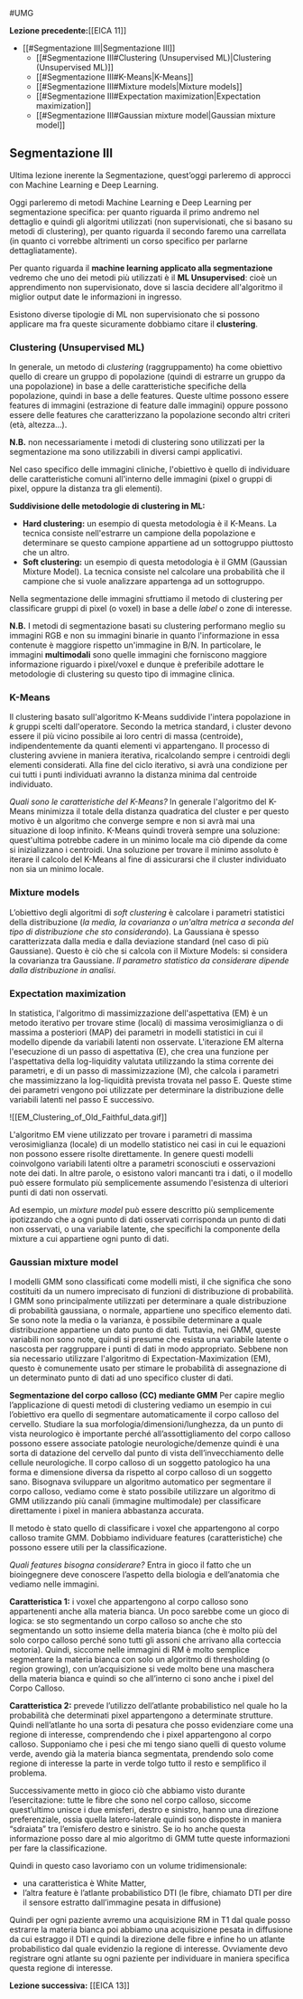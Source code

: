 #UMG 

**Lezione precedente:**[[EICA 11]]

- [[#Segmentazione III|Segmentazione III]]
	- [[#Segmentazione III#Clustering (Unsupervised ML)|Clustering (Unsupervised ML)]]
	- [[#Segmentazione III#K-Means|K-Means]]
	- [[#Segmentazione III#Mixture models|Mixture models]]
	- [[#Segmentazione III#Expectation maximization|Expectation maximization]]
	- [[#Segmentazione III#Gaussian mixture model|Gaussian mixture model]]

## Segmentazione III

Ultima lezione inerente la Segmentazione, quest’oggi parleremo di approcci con Machine Learning e Deep Learning. 

Oggi parleremo di metodi Machine Learning e Deep Learning per segmentazione specifica: per quanto riguarda il primo andremo nel dettaglio e quindi gli algoritmi utilizzati (non supervisionati, che si basano su metodi di clustering), per quanto riguarda il secondo faremo una carrellata (in quanto ci vorrebbe altrimenti un corso specifico per parlarne dettagliatamente).

Per quanto riguarda il **machine learning applicato alla segmentazione** vedremo che uno dei metodi più utilizzati è il **ML Unsupervised**: cioè un apprendimento non supervisionato, dove si lascia decidere all'algoritmo il miglior output date le informazioni in ingresso. 

Esistono diverse tipologie di ML non supervisionato che si possono applicare ma fra queste sicuramente dobbiamo citare il **clustering**. 

### Clustering (Unsupervised ML)
In generale, un metodo di *clustering* (raggruppamento) ha come obiettivo quello di creare un gruppo di popolazione (quindi di estrarre un gruppo da una popolazione) in base a delle caratteristiche specifiche della popolazione, quindi in base a delle features. Queste ultime possono essere features di immagini (estrazione di feature dalle immagini) oppure possono essere delle features che caratterizzano la popolazione secondo altri criteri (età, altezza...).

**N.B.** non necessariamente i metodi di clustering sono utilizzati per la segmentazione ma sono utilizzabili in diversi campi applicativi. 

Nel caso specifico delle immagini cliniche, l'obiettivo è quello di individuare delle caratteristiche comuni all'interno delle immagini (pixel o gruppi di pixel, oppure la distanza tra gli elementi). 

**Suddivisione delle metodologie di clustering in ML:**
- **Hard clustering:** un esempio di questa metodologia è il K-Means. La tecnica consiste nell'estrarre un campione della popolazione e determinare se questo campione appartiene ad un sottogruppo piuttosto che un altro. 
- **Soft clustering:** un esempio di questa metodologia è il GMM (Gaussian Mixture Model). La tecnica consiste nel calcolare una probabilità che il campione che si vuole analizzare appartenga ad un sottogruppo.

Nella segmentazione delle immagini sfruttiamo il metodo di clustering per classificare gruppi di pixel (o voxel) in base a delle *label* o zone di interesse. 

**N.B.** I metodi di segmentazione basati su clustering performano meglio su immagini RGB e non su immagini binarie in quanto l'informazione in essa contenute è maggiore rispetto un'immagine in B/N. In particolare, le immagini **multimodali** sono quelle immagini che forniscono maggiore informazione riguardo i pixel/voxel e dunque è preferibile adottare le metodologie di clustering su questo tipo di immagine clinica. 

### K-Means
Il clustering basato sull'algoritmo K-Means suddivide l'intera popolazione in *k* gruppi scelti dall'operatore. 
Secondo la metrica standard, i cluster devono essere il più vicino possibile ai loro centri di massa (centroide), indipendentemente da quanti elementi vi appartengano. 
Il processo di clustering avviene in maniera iterativa, ricalcolando sempre i centroidi degli elementi considerati. Alla fine del ciclo iterativo, si avrà una condizione per cui tutti i punti individuati avranno la distanza minima dal centroide individuato. 

*Quali sono le caratteristiche del K-Means?*
In generale l'algoritmo del K-Means minimizza il totale della distanza quadratica del cluster e per questo motivo è un algoritmo che converge sempre e non si avrà mai una situazione di loop infinito. K-Means quindi troverà sempre una soluzione: quest'ultima potrebbe cadere in un minimo locale ma ciò dipende da come si inizializzano i centroidi.
Una soluzione per trovare il minimo assoluto è iterare il calcolo del K-Means al fine di assicurarsi che il cluster individuato non sia un minimo locale. 

### Mixture models
L’obiettivo degli algoritmi di *soft clustering* è calcolare i parametri statistici della distribuzione (*la media, la covarianza o un'altra metrica a seconda del tipo di distribuzione che sto considerando*). La Gaussiana è spesso caratterizzata dalla media e dalla deviazione standard (nel caso di più Gaussiane). Questo è ciò che si calcola con il Mixture Models: si considera la covarianza tra Gaussiane.
*Il parametro statistico da considerare dipende dalla distribuzione in analisi*.

### Expectation maximization
In statistica, l'algoritmo di massimizzazione dell'aspettativa (EM) è un metodo iterativo per trovare stime (locali) di massima verosimiglianza o di massima a posteriori (MAP) dei parametri in modelli statistici in cui il modello dipende da variabili latenti non osservate. L'iterazione EM alterna l'esecuzione di un passo di aspettativa (E), che crea una funzione per l'aspettativa della log-liquidity valutata utilizzando la stima corrente dei parametri, e di un passo di massimizzazione (M), che calcola i parametri che massimizzano la log-liquidità prevista trovata nel passo E. Queste stime dei parametri vengono poi utilizzate per determinare la distribuzione delle variabili latenti nel passo E successivo.

![[EM_Clustering_of_Old_Faithful_data.gif]]

L'algoritmo EM viene utilizzato per trovare i parametri di massima verosimiglianza (locale) di un modello statistico nei casi in cui le equazioni non possono essere risolte direttamente. 
In genere questi modelli coinvolgono variabili latenti oltre a parametri sconosciuti e osservazioni note dei dati. In altre parole, o esistono valori mancanti tra i dati, o il modello può essere formulato più semplicemente assumendo l'esistenza di ulteriori punti di dati non osservati. 

Ad esempio, un *mixture model* può essere descritto più semplicemente ipotizzando che a ogni punto di dati osservati corrisponda un punto di dati non osservati, o una variabile latente, che specifichi la componente della mixture a cui appartiene ogni punto di dati.

### Gaussian mixture model
I modelli GMM sono classificati come modelli misti, il che significa che sono costituiti da un numero imprecisato di funzioni di distribuzione di probabilità. I GMM sono principalmente utilizzati per determinare a quale distribuzione di probabilità gaussiana, o normale, appartiene uno specifico elemento dati. Se sono note la media o la varianza, è possibile determinare a quale distribuzione appartiene un dato punto di dati. Tuttavia, nei GMM, queste variabili non sono note, quindi si presume che esista una variabile latente o nascosta per raggruppare i punti di dati in modo appropriato. Sebbene non sia necessario utilizzare l'algoritmo di Expectation-Maximization (EM), questo è comunemente usato per stimare le probabilità di assegnazione di un determinato punto di dati ad uno specifico cluster di dati.   

**Segmentazione del corpo calloso (CC) mediante GMM**
Per capire meglio l’applicazione di questi metodi di clustering vediamo un esempio in cui l’obiettivo era quello di segmentare automaticamente il corpo calloso del cervello. Studiare la sua morfologia/dimensioni/lunghezza, da un punto di vista neurologico è importante perché all’assottigliamento del corpo calloso possono essere associate patologie neurologiche/demenze quindi è una sorta di datazione del cervello dal punto di vista dell’invecchiamento delle cellule neurologiche. Il corpo calloso di un soggetto patologico ha una forma e dimensione diversa da rispetto al corpo calloso di un soggetto sano.
Bisognava sviluppare un algoritmo automatico per segmentare il corpo calloso, vediamo come è stato possibile utilizzare un algoritmo di GMM utilizzando più canali (immagine multimodale) per classificare direttamente i pixel in maniera abbastanza accurata.

Il metodo è stato quello di classificare i voxel che appartengono al corpo calloso tramite GMM. Dobbiamo individuare features (caratteristiche) che possono essere utili per la classificazione.

*Quali features bisogna considerare?* Entra in gioco il fatto che un bioingegnere deve conoscere l’aspetto della biologia e dell’anatomia che vediamo nelle immagini.

**Caratteristica 1:** i voxel che appartengono al corpo calloso sono appartenenti anche alla materia bianca. Un poco sarebbe come un gioco di logica: se sto segmentando un corpo calloso so anche che sto segmentando un sotto insieme della materia bianca (che è molto più del solo corpo calloso perché sono tutti gli assoni che arrivano alla corteccia motoria). Quindi, siccome nelle immagini di RM è molto semplice segmentare la materia bianca con solo un algoritmo di thresholding (o region growing), con un’acquisizione si
vede molto bene una maschera della materia bianca e quindi so che all’interno ci sono anche i pixel del Corpo Calloso.

**Caratteristica 2:** prevede l’utilizzo dell’atlante probabilistico nel quale ho la probabilità che determinati pixel appartengono a determinate strutture. Quindi nell’atlante ho una sorta di pesatura che posso evidenziare come una regione di interesse, comprendendo che i pixel appartengono al corpo calloso. Supponiamo che i pesi che mi tengo siano quelli di questo volume verde, avendo già la materia bianca segmentata, prendendo solo come regione di interesse la parte in verde tolgo tutto il resto e semplifico il problema.

Successivamente metto in gioco ciò che abbiamo visto durante l’esercitazione: tutte le fibre che sono nel corpo calloso, siccome quest’ultimo unisce i due emisferi, destro e sinistro, hanno una direzione preferenziale, ossia quella latero-laterale quindi sono disposte in maniera “sdraiata” tra l’emisfero destro e sinistro. Se io ho anche questa informazione posso dare al mio algoritmo di GMM tutte queste informazioni per fare la classificazione.

Quindi in questo caso lavoriamo con un volume tridimensionale: 
- una caratteristica è White Matter, 
- l’altra feature è l’atlante probabilistico DTI (le fibre, chiamato DTI per dire il sensore estratto dall’immagine pesata in diffusione)

Quindi per ogni paziente avremo una acquisizione RM in T1 dal quale posso estrarre la materia bianca poi abbiamo una acquisizione pesata in diffusione da cui estraggo il DTI e
quindi la direzione delle fibre e infine ho un atlante probabilistico dal quale evidenzio la regione di interesse. Ovviamente devo registrare ogni atlante su ogni paziente per individuare in maniera specifica questa regione di interesse.



**Lezione successiva:** [[EICA 13]]

